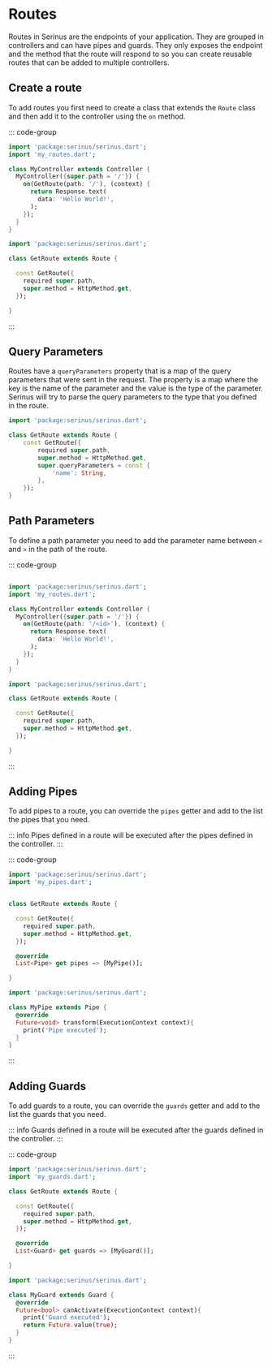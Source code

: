 # Routes

Routes in Serinus are the endpoints of your application. They are grouped in controllers and can have pipes and guards.
They only exposes the endpoint and the method that the route will respond to so you can create reusable routes that can be added to multiple controllers.

## Create a route

To add routes you first need to create a class that extends the `Route` class and then add it to the controller using the `on` method.

::: code-group
```dart [my_controller.dart]
import 'package:serinus/serinus.dart';
import 'my_routes.dart';

class MyController extends Controller {
  MyController({super.path = '/'}) {
    on(GetRoute(path: '/'), (context) {
      return Response.text(
        data: 'Hello World!',
      );
    });
  }
}
```
```dart [my_routes.dart]
import 'package:serinus/serinus.dart';

class GetRoute extends Route {

  const GetRoute({
    required super.path, 
    super.method = HttpMethod.get,
  });

}
```
:::

## Query Parameters

Routes have a `queryParameters` property that is a map of the query parameters that were sent in the request.
The property is a map where the key is the name of the parameter and the value is the type of the parameter.
Serinus will try to parse the query parameters to the type that you defined in the route.

```dart
import 'package:serinus/serinus.dart';

class GetRoute extends Route {
    const GetRoute({
        required super.path, 
        super.method = HttpMethod.get,
        super.queryParameters = const {
            'name': String,
        },
    });
}
```

## Path Parameters

To define a path parameter you need to add the parameter name between `<` and `>` in the path of the route.

::: code-group
```dart [my_controller.dart]

import 'package:serinus/serinus.dart';
import 'my_routes.dart';

class MyController extends Controller {
  MyController({super.path = '/'}) {
    on(GetRoute(path: '/<id>'), (context) {
      return Response.text(
        data: 'Hello World!',
      );
    });
  }
}
```
```dart [my_routes.dart]
import 'package:serinus/serinus.dart';

class GetRoute extends Route {

  const GetRoute({
    required super.path, 
    super.method = HttpMethod.get,
  });

}
```
:::

## Adding Pipes

To add pipes to a route, you can override the `pipes` getter and add to the list the pipes that you need.

::: info
Pipes defined in a route will be executed after the pipes defined in the controller.
:::

::: code-group

```dart [my_routes.dart]
import 'package:serinus/serinus.dart';
import 'my_pipes.dart';


class GetRoute extends Route {

  const GetRoute({
    required super.path, 
    super.method = HttpMethod.get,
  });

  @override
  List<Pipe> get pipes => [MyPipe()];

}
```

```dart [my_pipes.dart]
import 'package:serinus/serinus.dart';

class MyPipe extends Pipe {
  @override
  Future<void> transform(ExecutionContext context){
    print('Pipe executed');
  }
}
```

:::

## Adding Guards

To add guards to a route, you can override the `guards` getter and add to the list the guards that you need.

::: info
Guards defined in a route will be executed after the guards defined in the controller.
:::

::: code-group

```dart [my_routes.dart]
import 'package:serinus/serinus.dart';
import 'my_guards.dart';

class GetRoute extends Route {

  const GetRoute({
    required super.path, 
    super.method = HttpMethod.get,
  });

  @override
  List<Guard> get guards => [MyGuard()];

}
```

```dart [my_guards.dart]
import 'package:serinus/serinus.dart';

class MyGuard extends Guard {
  @override
  Future<bool> canActivate(ExecutionContext context){
    print('Guard executed');
    return Future.value(true);
  }
}
```

:::